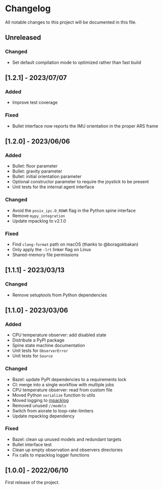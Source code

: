 # Changelog

All notable changes to this project will be documented in this file.

## Unreleased

### Changed

- Set default compilation mode to optimized rather than fast build

## [1.2.1] - 2023/07/07

### Added

- Improve test coverage

### Fixed

- Bullet interface now reports the IMU orientation in the proper ARS frame

## [1.2.0] - 2023/06/06

### Added

- Bullet: floor parameter
- Bullet: gravity parameter
- Bullet: initial orientation parameter
- Optional constructor parameter to require the joystick to be present
- Unit tests for the internal agent interface

### Changed

- Avoid the ``posix_ipc.O_RDWR`` flag in the Python spine interface
- Remove ``mypy_integration``
- Update mpacklog to v2.1.0

### Fixed

- Find ``clang-format`` path on macOS (thanks to @boragokbakan)
- Only apply the ``-lrt`` linker flag on Linux
- Shared-memory file permissions

## [1.1.1] - 2023/03/13

### Changed

- Remove setuptools from Python dependencies

## [1.1.0] - 2023/03/06

### Added

- CPU temperature observer: add disabled state
- Distribute a PyPI package
- Spine state machine documentation
- Unit tests for ``ObserverError``
- Unit tests for ``Source``

### Changed

- Bazel: update PyPI dependencies to a requirements lock
- CI: merge into a single workflow with multiple jobs
- CPU temperature observer: read from custom file
- Moved Python `serialize` function to utils
- Moved logging to [mpacklog](https://github.com/tasts-robots/mpacklog/)
- Removed unused ``//models``
- Switch from aiorate to loop-rate-limiters
- Update mpacklog dependency

### Fixed

- Bazel: clean up unused models and redundant targets
- Bullet interface test
- Clean up empty observation and observers directories
- Fix calls to mpacklog logger functions

## [1.0.0] - 2022/06/10

First release of the project.
